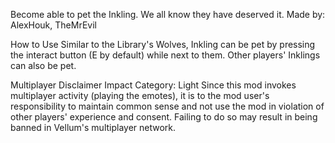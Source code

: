 Become able to pet the Inkling. We all know they have deserved it. Made by: AlexHouk, TheMrEvil

How to Use
Similar to the Library's Wolves, Inkling can be pet by pressing the interact button (E by default) while next to them. Other players' Inklings can also be pet.

Multiplayer Disclaimer
Impact Category: Light Since this mod invokes multiplayer activity (playing the emotes), it is to the mod user's responsibility to maintain common sense and not use the mod in violation of other players' experience and consent. Failing to do so may result in being banned in Vellum's multiplayer network.
